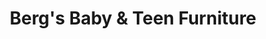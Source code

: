 ---
title: "Berg's Baby & Teen Furniture"
url: /lyndhurst/bergs-baby-and-teen-furniture/
shop: furniture
---